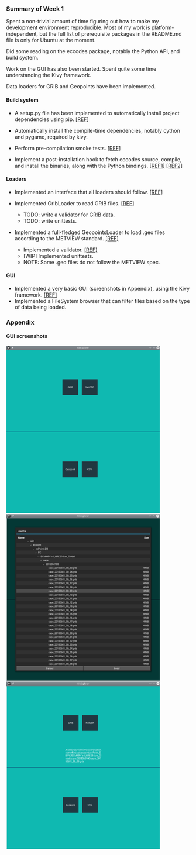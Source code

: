 ### Summary of Week 1

Spent a non-trivial amount of time figuring out how to make my development
environment reproducible. Most of my work is platform-independent, but the
full list of prerequisite packages in the README.md file is only for Ubuntu
at the moment.

Did some reading on the eccodes package, notably the Python API, and build
system.

Work on the GUI has also been started. Spent quite some time understanding
the Kivy framework.

Data loaders for GRIB and Geopoints have been implemented.

#### Build system

- A setup.py file has been implemented to automatically install project
  dependencies using pip. [[REF]](/setup.py)

- Automatically install the compile-time dependencies, notably cython and
  pygame, required by kivy. 

- Perform pre-compilation smoke tests. [[REF]](https://github.com/onyb/ecPoint-PyCal/blob/0ee8dee3dbae67954d9927cb14a349818ba4b218/setup.py#L14)

- Implement a post-installation hook to fetch eccodes source, compile, and
  install the binaries, along with the Python bindings. [[REF1]](/install_eccodes.sh) [[REF2]](https://github.com/onyb/ecPoint-PyCal/blob/0ee8dee3dbae67954d9927cb14a349818ba4b218/setup.py#L46)


#### Loaders

- Implemented an interface that all loaders should follow. [[REF]](/core/loaders/BaseLoader.py)

- Implemented GribLoader to read GRIB files. [[REF]](/core/loaders/GribLoader.py)
    * TODO: write a validator for GRIB data.
    * TODO: write unittests.

- Implemented a full-fledged GeopointsLoader to load .geo files according to
  the METVIEW standard. [[REF]](/core/loaders/GeopointsLoader.py)
    * Implemented a validator. [[REF]](https://github.com/onyb/ecPoint-PyCal/blob/0ee8dee3dbae67954d9927cb14a349818ba4b218/core/loaders/GeopointsLoader.py#L55)
    * [WIP] Implemented unittests.
    * NOTE: Some .geo files do not follow the METVIEW spec.

#### GUI

- Implemented a very basic GUI (screenshots in Appendix), using the Kivy framework. [[REF]](/uix/main.py)
- Implemented a FileSystem browser that can filter files based
  on the type of data being loaded.


### Appendix

#### GUI screenshots
<p float="left">
<img src="week1_assets/screen1.png" width="420">
<img src="week1_assets/screen2.png" width="420">
<img src="week1_assets/screen3.png" width="420">
</p>
